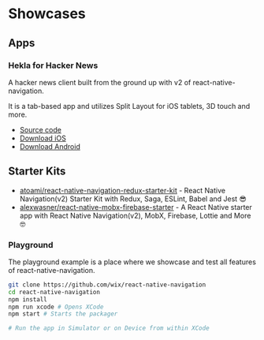 # Showcases

## Apps

### Hekla for Hacker News

A hacker news client built from the ground up with v2 of react-native-navigation.

It is a tab-based app and utilizes Split Layout for iOS tablets, 3D touch and more.

* [Source code](https://github.com/birkir/hekla)
* [Download iOS](https://itunes.apple.com/us/app/hekla/id1405096983?mt=8)
* [Download Android](https://play.google.com/store/apps/details?id=is.pipe.hekla)

## Starter Kits

* [atoami/react-native-navigation-redux-starter-kit](https://github.com/atoami/react-native-navigation-redux-starter-kit) - React Native Navigation\(v2\) Starter Kit with Redux, Saga, ESLint, Babel and Jest 😎
* [alexwasner/react-native-mobx-firebase-starter](https://github.com/alexwasner/react-native-mobx-firebase-starter) - A React Native starter app with React Native Navigation\(v2\), MobX, Firebase, Lottie and More 🤓

### Playground

The playground example is a place where we showcase and test all features of react-native-navigation.

```bash
git clone https://github.com/wix/react-native-navigation
cd react-native-navigation
npm install
npm run xcode # Opens XCode
npm start # Starts the packager

# Run the app in Simulator or on Device from within XCode
```

